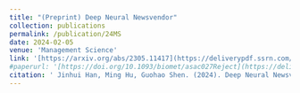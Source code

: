 ```yaml
---
title: "(Preprint) Deep Neural Newsvendor"
collection: publications
permalink: /publication/24MS
date: 2024-02-05
venue: 'Management Science'
link: '[https://arxiv.org/abs/2305.11417](https://deliverypdf.ssrn.com/delivery.php?ID=500081090119071071077114006126102005101045049046016042072027066122094085124085002005023096127020057022043124102082118009028090114061008054038081014090095073068082069014023083118092005027093102118087015029103014097080076007118127112095003103095101005096&EXT=pdf&INDEX=TRUE)https://deliverypdf.ssrn.com/delivery.php?ID=500081090119071071077114006126102005101045049046016042072027066122094085124085002005023096127020057022043124102082118009028090114061008054038081014090095073068082069014023083118092005027093102118087015029103014097080076007118127112095003103095101005096&EXT=pdf&INDEX=TRUE'
#paperurl: '[https://doi.org/10.1093/biomet/asac027Reject](https://deliverypdf.ssrn.com/delivery.php?ID=500081090119071071077114006126102005101045049046016042072027066122094085124085002005023096127020057022043124102082118009028090114061008054038081014090095073068082069014023083118092005027093102118087015029103014097080076007118127112095003103095101005096&EXT=pdf&INDEX=TRUE)https://deliverypdf.ssrn.com/delivery.php?ID=500081090119071071077114006126102005101045049046016042072027066122094085124085002005023096127020057022043124102082118009028090114061008054038081014090095073068082069014023083118092005027093102118087015029103014097080076007118127112095003103095101005096&EXT=pdf&INDEX=TRUE'
citation: ' Jinhui Han, Ming Hu, Guohao Shen. (2024). Deep Neural Newsvendor. &quot; <i> Major Revision.</i>'
---
```

